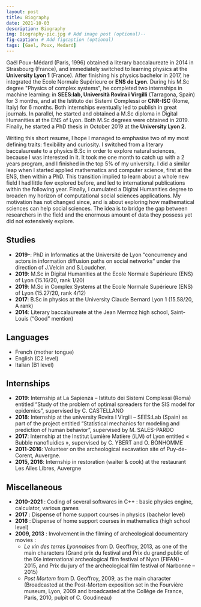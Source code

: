 ```yaml
---
layout: post
title: Biography
date: 2021-10-03
description: Biography
img: Biography-pic.jpg # Add image post (optional)--
fig-caption: # Add figcaption (optional)
tags: [Gael, Poux, Medard]
---
```


Gaël Poux-Médard (Paris, 1996) obtained a literary baccalaureate in 2014 in Strasbourg (France), 
and immediately switched to learning 
physics at the **University Lyon 1** (France). After finishing his physics bachelor in 2017, he 
integrated the Ecole Normale Supérieure or **ENS de Lyon**. During his M.Sc degree "Physics of complex systems", 
he completed two internships in machine learning: in **SEES:lab, Università Rovira i Virgilli** (Tarragona, Spain) 
for 3 months, and at the Istituto dei Sistemi Complessi or **CNR-ISC** (Rome, Italy) for 6 months. 
Both internships eventually led to publish in great journals. 
In parallel, he started and obtained a M.Sc diploma in Digital Humanities at the ENS of Lyon. 
Both M.Sc degrees were obtained in 2019. Finally, he started a PhD thesis in October 2019 at the
**University Lyon 2**.

Writing this short resume, I hope I managed to emphasise two of my most defining traits: 
flexibility and curiosity. I switched from a literary baccalaureate to a physics B.Sc 
in order to explore natural sciences, because I was interested in it. It took me one 
month to catch up with a 2 years program, and I finished in the top 5% of my university.
I did a similar leap when I started applied mathematics and computer science, first at the ENS, 
then within a PhD. This transition implied to learn about a whole new field I had 
little few explored before, and led to international publications within the following year.
Finally, I cumulated a Digital Humanities degree to broaden my horizon of computational
social sciences applications.
My motivation has not changed since, and is about exploring how mathematical sciences 
can help social sciences. The idea is to bridge the gap between researchers in the field and 
the enormous amount of data they possess yet did not extensively explore.


## Studies
-	**2019-**: PhD in Informatics at the Université de Lyon “concurrency and actors in information diffusion paths on social networks” under the direction of J.Velcin and S.Loudcher.
-	**2019**: M.Sc in Digital Humanities at the Ecole Normale Supérieure (ENS) of Lyon (15.16/20, rank 1/20)
-	**2019**: M.Sc in Complex Systems at the Ecole Normale Supérieure (ENS) of Lyon (15.27/20, rank 4/12)
-	**2017**: B.Sc in physics at the University Claude Bernard Lyon 1 (15.58/20, A rank)
-	**2014**: Literary baccalaureate at the Jean Mermoz high school, Saint-Louis (“Good” mention)

## Languages
-	French (mother tongue)
-	English (C2 level)
-	Italian (B1 level)

## Internships
-	**2019**: Internship at La Sapienza – Istituto dei Sistemi Complessi (Roma) entitled “Study of the problem of optimal spreaders for the SIS model for epidemics”, supervised by C. CASTELLANO
-	**2018**: Internship at the university Rovira I Virgili – SEES:Lab (Spain) as part of the project entitled “Statistical mechanics for modeling and prediction of human behavior”, supervised by M. SALES-PARDO
-	**2017**: Internship at the Institut Lumière Matière (iLM) of Lyon entitled « Bubble nanofluidics », supervised by C. YBERT and O. BONHOMME
-	**2011-2016**: Volunteer on the archeological excavation site of Puy-de-Corent, Auvergne.
-	**2015, 2016**: Internship in restoration (waiter & cook) at the restaurant Les  Ailes Libres, Auvergne

## Miscellaneous
- **2010-2021** : Coding of several softwares in C++ : basic physics engine, calculator, various games
- **2017** : Dispense of home support courses in physics (bachelor level)
- **2016** : Dispense of home support courses in mathematics (high school level)
- **2009, 2013** : Involvement in the filming of archeological documentary movies :
    - _Le vin des terres Lyonnaises_ from D. Geoffroy, 2013, as one of the main characters (Grand prix du festival and Prix du grand public of the IXe international archeological film festival of Nyon (FIFAN) – 2015, and Prix du jury of the archeological film festival of Narbonne – 2015)
    - _Post Mortem_ from D. Geoffroy, 2009, as the main character (Broadcasted at the Post-Mortem exposition set in the Fourvière museum, Lyon, 2009 and broadcasted at the Collège de France, Paris, 2010, pulpit of C. Goudineau)
